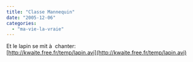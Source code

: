 ```yaml
---
title: "Classe Mannequin"
date: "2005-12-06"
categories: 
  - "ma-vie-la-vraie"
---
```


  
  
Et le lapin se mit à  chanter:  
[http://kwaite.free.fr/temp/lapin.avi](http://kwaite.free.fr/temp/lapin.avi)
